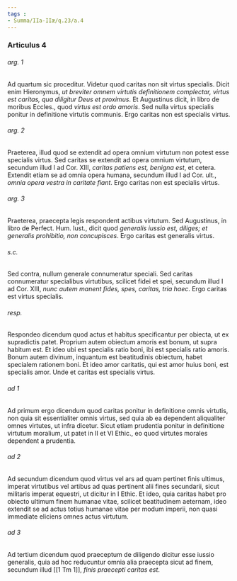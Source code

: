 ```yaml
---
tags : 
- Summa/IIa-IIæ/q.23/a.4
---
```


### Articulus 4

###### arg. 1
Ad quartum sic proceditur. Videtur quod caritas non sit virtus specialis. Dicit enim Hieronymus, *ut breviter omnem virtutis definitionem complectar, virtus est caritas, qua diligitur Deus et proximus*. Et Augustinus dicit, in libro de moribus Eccles., quod *virtus est ordo amoris*. Sed nulla virtus specialis ponitur in definitione virtutis communis. Ergo caritas non est specialis virtus.

###### arg. 2
Praeterea, illud quod se extendit ad opera omnium virtutum non potest esse specialis virtus. Sed caritas se extendit ad opera omnium virtutum, secundum illud I ad Cor. XIII, *caritas patiens est, benigna est*, et cetera. Extendit etiam se ad omnia opera humana, secundum illud I ad Cor. ult., *omnia opera vestra in caritate fiant*. Ergo caritas non est specialis virtus.

###### arg. 3
Praeterea, praecepta legis respondent actibus virtutum. Sed Augustinus, in libro de Perfect. Hum. Iust., dicit quod *generalis iussio est, diliges; et generalis prohibitio, non concupisces*. Ergo caritas est generalis virtus.

###### s.c.
Sed contra, nullum generale connumeratur speciali. Sed caritas connumeratur specialibus virtutibus, scilicet fidei et spei, secundum illud I ad Cor. XIII, *nunc autem manent fides, spes, caritas, tria haec*. Ergo caritas est virtus specialis.

###### resp.
Respondeo dicendum quod actus et habitus specificantur per obiecta, ut ex supradictis patet. Proprium autem obiectum amoris est bonum, ut supra habitum est. Et ideo ubi est specialis ratio boni, ibi est specialis ratio amoris. Bonum autem divinum, inquantum est beatitudinis obiectum, habet specialem rationem boni. Et ideo amor caritatis, qui est amor huius boni, est specialis amor. Unde et caritas est specialis virtus.

###### ad 1
Ad primum ergo dicendum quod caritas ponitur in definitione omnis virtutis, non quia sit essentialiter omnis virtus, sed quia ab ea dependent aliqualiter omnes virtutes, ut infra dicetur. Sicut etiam prudentia ponitur in definitione virtutum moralium, ut patet in II et VI Ethic., eo quod virtutes morales dependent a prudentia.

###### ad 2
Ad secundum dicendum quod virtus vel ars ad quam pertinet finis ultimus, imperat virtutibus vel artibus ad quas pertinent alii fines secundarii, sicut militaris imperat equestri, ut dicitur in I Ethic. Et ideo, quia caritas habet pro obiecto ultimum finem humanae vitae, scilicet beatitudinem aeternam, ideo extendit se ad actus totius humanae vitae per modum imperii, non quasi immediate eliciens omnes actus virtutum.

###### ad 3
Ad tertium dicendum quod praeceptum de diligendo dicitur esse iussio generalis, quia ad hoc reducuntur omnia alia praecepta sicut ad finem, secundum illud [[1 Tm 1]], *finis praecepti caritas est*.

